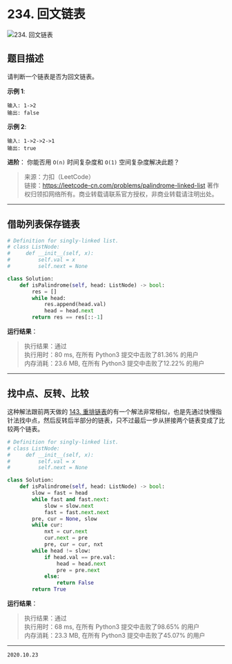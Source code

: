 # 234. 回文链表

![234. 回文链表](https://cdn.jsdelivr.net/gh/jpch89/PicBed/img/202010230944%20234.%20%E5%9B%9E%E6%96%87%E9%93%BE%E8%A1%A8%2000.png)

## 题目描述

请判断一个链表是否为回文链表。

**示例 1**:

```text
输入: 1->2
输出: false
```

**示例 2**:

```text
输入: 1->2->2->1
输出: true
```

**进阶**：
你能否用 `O(n)` 时间复杂度和 `O(1)` 空间复杂度解决此题？

> 来源：力扣（LeetCode）  
> 链接：<https://leetcode-cn.com/problems/palindrome-linked-list>
> 著作权归领扣网络所有。商业转载请联系官方授权，非商业转载请注明出处。

---

## 借助列表保存链表

```python
# Definition for singly-linked list.
# class ListNode:
#     def __init__(self, x):
#         self.val = x
#         self.next = None

class Solution:
    def isPalindrome(self, head: ListNode) -> bool:
        res = []
        while head:
            res.append(head.val)
            head = head.next
        return res == res[::-1]
```

**运行结果**：

> 执行结果：通过  
> 执行用时：80 ms, 在所有 Python3 提交中击败了81.36% 的用户  
> 内存消耗：23.6 MB, 在所有 Python3 提交中击败了12.22% 的用户

---

## 找中点、反转、比较

这种解法跟前两天做的 [143. 重排链表](https://mp.weixin.qq.com/s?__biz=Mzg2NjM4Mjg0NQ==&mid=2247483739&idx=1&sn=8948a78244db011feff681ebe0b59dec&chksm=ce4ae7c9f93d6edf108aae0bac047fce12c47fab3a6c9b86e7cc6674b26adf5346dda13d1d89&token=1627511057&lang=zh_CN#rd)的有一个解法非常相似，也是先通过快慢指针法找中点，然后反转后半部分的链表，只不过最后一步从拼接两个链表变成了比较两个链表。

```python
# Definition for singly-linked list.
# class ListNode:
#     def __init__(self, x):
#         self.val = x
#         self.next = None

class Solution:
    def isPalindrome(self, head: ListNode) -> bool:
        slow = fast = head
        while fast and fast.next:
            slow = slow.next
            fast = fast.next.next
        pre, cur = None, slow
        while cur:
            nxt = cur.next
            cur.next = pre
            pre, cur = cur, nxt
        while head != slow:
            if head.val == pre.val:
                head = head.next
                pre = pre.next
            else:
                return False
        return True
```

**运行结果**：

> 执行结果：通过  
> 执行用时：68 ms, 在所有 Python3 提交中击败了98.65% 的用户  
> 内存消耗：23.3 MB, 在所有 Python3 提交中击败了45.07% 的用户

---

`2020.10.23`
